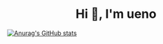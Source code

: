<h1 align="center">Hi 👋, I'm ueno</h1>

[![Anurag's GitHub stats](https://github-readme-stats.vercel.app/api?username=uenomoto)](https://github.com/anuraghazra/github-readme-stats)
